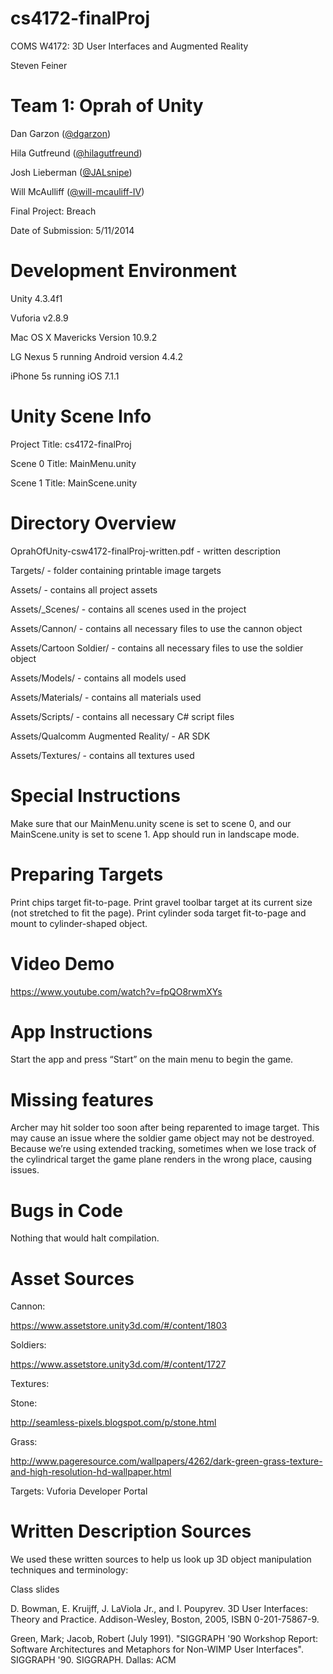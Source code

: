 cs4172-finalProj
================

COMS W4172: 3D User Interfaces and Augmented Reality

Steven Feiner 

Team 1: Oprah of Unity
======================

Dan Garzon ([@dgarzon](https://github.com/dgarzon))

Hila Gutfreund ([@hilagutfreund](https://github.com/hilagutfreund))

Josh Lieberman ([@JALsnipe](https://github.com/JALsnipe))

Will McAulliff ([@will-mcauliff-IV](https://github.com/will-mcauliff-IV))

Final Project: Breach

Date of Submission: 5/11/2014

Development Environment
========================

Unity 4.3.4f1

Vuforia v2.8.9

Mac OS X Mavericks Version 10.9.2

LG Nexus 5 running Android version 4.4.2

iPhone 5s running iOS 7.1.1

Unity Scene Info
=================
Project Title: cs4172-finalProj

Scene 0 Title: MainMenu.unity

Scene 1 Title: MainScene.unity

Directory Overview
===================

OprahOfUnity-csw4172-finalProj-written.pdf - written description

Targets/ - folder containing printable image targets

Assets/ - contains all project assets

Assets/_Scenes/ - contains all scenes used in the project

Assets/Cannon/ - contains all necessary files to use the cannon object

Assets/Cartoon Soldier/ - contains all necessary files to use the soldier object

Assets/Models/ - contains all models used

Assets/Materials/ - contains all materials used

Assets/Scripts/ - contains all necessary C# script files

Assets/Qualcomm Augmented Reality/ - AR SDK

Assets/Textures/ - contains all textures used

Special Instructions
=====================

Make sure that our MainMenu.unity scene is set to scene 0, and our MainScene.unity is set to scene 1.  App should run in landscape mode.

Preparing Targets
==================

Print chips target fit-to-page.  Print gravel toolbar target at its current size (not stretched to fit the page).  Print cylinder soda target fit-to-page and mount to cylinder-shaped object.

Video Demo
===========
https://www.youtube.com/watch?v=fpQO8rwmXYs

App Instructions
=================
Start the app and press “Start” on the main menu to begin the game.

Missing features
=================
Archer may hit solder too soon after being reparented to image target. This may cause an issue where the soldier game object may not be destroyed.  Because we’re using extended tracking, sometimes when we lose track of the cylindrical target the game plane renders in the wrong place, causing issues.

Bugs in Code
=============
Nothing that would halt compilation.

Asset Sources
==============
Cannon:

https://www.assetstore.unity3d.com/#/content/1803

Soldiers:

https://www.assetstore.unity3d.com/#/content/1727

Textures:

Stone:

http://seamless-pixels.blogspot.com/p/stone.html

Grass:

http://www.pageresource.com/wallpapers/4262/dark-green-grass-texture-and-high-resolution-hd-wallpaper.html

Targets: Vuforia Developer Portal

Written Description Sources
=============================

We used these written sources to help us look up 3D object manipulation techniques and terminology:

Class slides

D. Bowman, E. Kruijff, J. LaViola Jr., and I. Poupyrev. 3D User Interfaces: Theory and Practice. Addison-Wesley, Boston, 2005, ISBN 0-201-75867-9.

Green, Mark; Jacob, Robert (July 1991). "SIGGRAPH '90 Workshop Report: Software Architectures and Metaphors for Non-WIMP User Interfaces". SIGGRAPH '90. SIGGRAPH. Dallas: ACM

